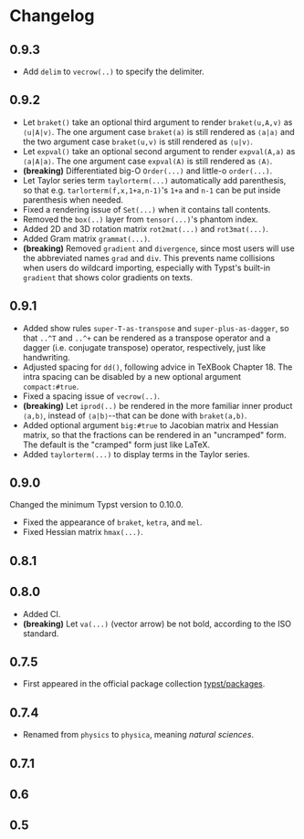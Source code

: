 # Changelog

## 0.9.3

* Add `delim` to `vecrow(..)` to specify the delimiter.

## 0.9.2

* Let `braket()` take an optional third argument to render `braket(u,A,v)` as
`⟨u|A|v⟩`. The one argument case `braket(a)` is still rendered as `⟨a|a⟩` and
the two argument case `braket(u,v)` is still rendered as `⟨u|v⟩`.
* Let `expval()` take an optional second argument to render `expval(A,a)` as
`⟨a|A|a⟩`. The one argument case `expval(A)` is still rendered as `⟨A⟩`.
* **(breaking)** Differentiated big-O `Order(...)` and little-o `order(...)`.
* Let Taylor series term `taylorterm(...)` automatically add parenthesis, so
that e.g. `tarlorterm(f,x,1+a,n-1)`'s `1+a` and `n-1` can be put inside
parenthesis when needed.
* Fixed a rendering issue of `Set(...)` when it contains tall contents.
* Removed the `box(..)` layer from `tensor(...)`'s phantom index.
* Added 2D and 3D rotation matrix `rot2mat(...)` and `rot3mat(...)`.
* Added Gram matrix `grammat(...)`.
* **(breaking)** Removed `gradient` and `divergence`, since most users will use
the abbreviated names `grad` and `div`. This prevents name collisions when users
do wildcard importing, especially with Typst's built-in `gradient` that shows
color gradients on texts.

## 0.9.1

* Added show rules `super-T-as-transpose` and `super-plus-as-dagger`, so that
`..^T` and `..^+` can be rendered as a transpose operator and a dagger
(i.e. conjugate transpose) operator, respectively, just like handwriting.
* Adjusted spacing for `dd()`, following advice in TeXBook Chapter 18. The
intra spacing can be disabled by a new optional argument `compact:#true`.
* Fixed a spacing issue of `vecrow(..)`.
* **(breaking)** Let `iprod(..)` be rendered in the more familiar inner
product `⟨a,b⟩`, instead of `⟨a|b⟩`--that can be done with `braket(a,b)`.
* Added optional argument `big:#true` to Jacobian matrix and Hessian matrix, so
that the fractions can be rendered in an "uncramped" form. The default is the
"cramped" form just like LaTeX.
* Added `taylorterm(...)` to display terms in the Taylor series.

## 0.9.0

Changed the minimum Typst version to 0.10.0.

* Fixed the appearance of `braket`, `ketra`, and `mel`.
* Fixed Hessian matrix `hmax(...)`.

## 0.8.1

## 0.8.0

* Added CI.
* **(breaking)** Let `va(...)` (vector arrow) be not bold, according to the ISO
standard.

## 0.7.5

* First appeared in the official package collection
[typst/packages](https://github.com/typst/packages).

## 0.7.4

* Renamed from `physics` to `physica`, meaning _natural sciences_.

## 0.7.1

## 0.6

## 0.5
